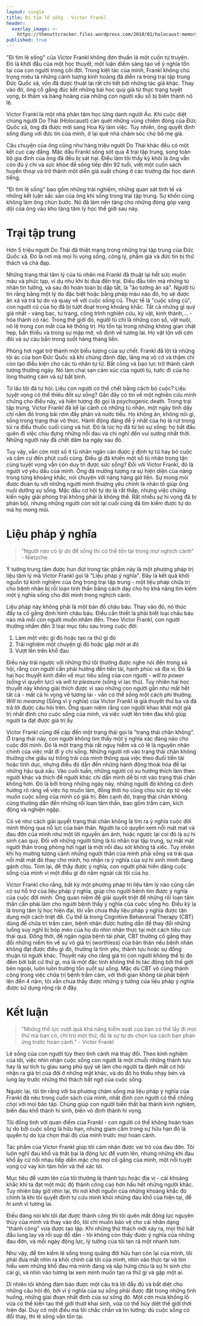 ```yaml
---
layout: single
title: Đi tìm lẽ sống - Victor Frankl
header:
  overlay_image: >-
    https://thenuttcracker.files.wordpress.com/2018/01/holocaust-memorial-in-berlin.jpg?w=1200
published: true
---
```


"Đi tìm lẽ sống" của Victor Frankl không đơn thuần là một cuốn tự truyện. Đó là khởi đầu của một học thuyết, một luận điểm sáng tạo về ý nghĩa tồn tại của con người trong cõi đời. Trong kiệt tác của mình, Frankl không chú trọng miêu tả những cảnh tượng kinh hoàng đã diễn ra trong trại tập trung Đức Quốc xã, vốn đã được thuật lại rất chi tiết bởi những tác giả khác. Thay vào đó, ông cố gắng đúc kết những bài học quý giá từ thực trạng tuyệt vọng, bi thảm và bàng hoàng của những con người xấu số bị biến thành nô lệ. 

Victor Frankl là một nhà phân tâm học lừng danh người Áo. Khi cuộc diệt chủng người Do Thái (Holocaust) càn quét những vùng chiếm đóng của Đức Quốc xã, ông đã được mời sang Hoa Kỳ làm việc. Tuy nhiên, ông quyết định sống đúng với đức tin của mình, ở lại quê nhà chăm sóc cho bố mẹ già.

Câu chuyện của ông cũng như hàng triệu người Do Thái khác đều có một kết cục cay đắng. Mặc dầu Frankl sống sót qua 4 trại tập trung, song toàn bộ gia đình của ông đã đều bị sát hại. Điều làm tôi thấy kỳ khôi là ông vẫn còn đủ ý chí và sức khỏe để sống tiếp đến 92 tuổi, viết một cuốn sách huyền thoại và trở thành một diễn giả xuất chúng ở các trường đại học danh tiếng. 

"Đi tìm lẽ sống" bao gồm những trải nghiệm, những quan sát tinh tế và những kết luận sắc sảo của ông khi sống trong trại tập trung. Sự khốn cùng không làm ông chùn bước. Nó đã làm nền tảng cho những đóng góp vang dội của ông vào kho tàng tâm lý học thế giới sau này.

# Trại tập trung 

Hơn 5 triệu người Do Thái đã thiệt mạng trong những trại tập trung của Đức Quốc xã. Đó là nơi mà mọi hi vọng sống, công lý, phẩm giá và đức tin bị thử thách và chà đạp. 

Những trạng thái tâm lý của tù nhân mà Frankl đã thuật lại hết sức muôn màu và phức tạp, ví dụ như khi bị đưa đến trại. Điều đầu tiên mà những tù nhân tin tưởng, và sau đó hoàn toàn bị dập tắt, là "ảo tưởng ân xá". Người tù tin rằng bằng một lý do đặc biệt hoặc bằng phép màu nào đó, họ sẽ được ân xá và trả tự do và quay về với cuộc sống cũ. Thực tế là "cuộc sống cũ", con người cũ của họ đã bị tướt đoạt trong khoảng khắc. Tất cả những gì quý giá nhất - vàng bạc, tư trang, công trình nghiên cứu, kỷ vật, kinh thánh,... - hóa thành cỏ rác. Trong thế giới đó, người tù chỉ là những con số, vật nuôi, nô lệ trong con mắt của kẻ thống trị. Họ tồn tại trong những không gian chật hẹp, bẩn thiểu và trong sự mập mờ, vô định về tương lai. Họ vật lộn với cơn đói và sự cáu bẩn trong suốt hàng tháng liền.

Phòng hơi ngạt trở thành một biểu tượng của sự chết. Frankl đã lột tả những tội ác của bọn Đức Quốc xã khi chúng đánh đập, lăng mạ vô cớ và thậm chí còn tạo điều kiện cho các tù nhân tự tử. Bất công và bạo lực trở thành cảnh tượng thường ngày. Nó làm chai sạn cảm xúc của người tù, tước đi của họ lòng thương cảm và sự bất bình. 

Từ lâu tôi đã tự hỏi: Liệu con người có thể chết bằng cách bỏ cuộc? Liệu tuyệt vọng có thể thiêu đốt sự sống? Gần đây có tin về một nghiên cứu minh chứng cho điều này, và hiện tượng đó gọi là psychogenic death. Trong trại tập trung, Victor Frankl đã kể lại cảnh có những tù nhân, một ngày tỉnh dậy chỉ nằm đó trong bãi rơm đầy phân và nước tiểu. Họ không ăn, không nói gì, sống trong trạng thái vô thức. Hành động đáng để ý nhất của họ là rút trong túi ra điếu thuốc cuối cùng và hút. Đó là lúc họ đã từ bỏ sự sống: họ bắt đầu quên đi việc chịu đựng những nỗi đau và chỉ nghĩ đến vui sướng nhất thời. Những người này đã chết dăm ba ngày sau đó. 

Tuy vậy, vẫn còn một số ít tù nhân ngăn cản được ý định tự tử hay bỏ cuộc và cầm cự đến phút cuối cùng. Điều gì đã khiến một số tù nhân trong tận cùng tuyệt vọng vẫn còn duy trì được sức sống? Đối với Victor Frankl, đó là người vợ yêu dấu của mình. Ông đã mường tượng ra sự hiện diện của nàng trong từng khoảng khắc, nói chuyện với nàng hàng giờ liền. Sự mong mỏi được đoàn tụ với những người mình thương yêu chính là nhân tố giúp ông nuôi dưỡng sự sống. Mặc dầu cơ hội tự do là rất thấp, nhưng việc chứng kiến ngày giải phóng trại không phải là không thể. Rất nhiều sự hi vọng đã bị phản bội, nhưng những người còn sót lại cuối cùng đã tìm kiếm được tự do mà họ mong mỏi. 

# Liệu pháp ý nghĩa 

> "Người nào có *lý do* để sống thì có thể tồn tại trong *mọi* nghịch cảnh" - Nietzche

Ý tưởng trung tâm được hun đút trong tác phẩm này là một phương pháp trị liệu tâm lý mà Victor Frankl gọi là "Liệu pháp ý nghĩa". Đây là kết quả khởi nguồn từ kinh nghiệm của ông trong trại tập trung - một liệu pháp chữa trị cho bệnh nhân bị rối loạn tinh thần bằng cách dạy cho họ khả năng tìm kiếm một ý nghĩa sống cho đời mình trong nghịch cảnh.

Liệu pháp này không phải là một bản đồ châu báu. Thay vào đó, nó thúc đẩy ta cố gắng định hình châu báu. Điều cần thiết là phải biết loại châu báu nào mà mỗi con người muốn nhắm đến. Theo Victor Frankl, con người thường nhắm đến 3 loại mục tiêu sau trong cuộc đời:

1. Làm một việc gì đó hoặc tạo ra thứ gì đó
2. Trải nghiệm một chuyện gì đó hoặc gặp một ai đó
3. Vượt lên trên khổ đau

Điều này trái ngược với những thứ tôi thường được nghe nói đến trong xã hội, rằng con người cần phải hướng đến tiền tài, hạnh phúc và địa vị. Đó là hai học thuyết kinh điển về mục tiêu sống của con người - *will to power* (sống vì quyền lực) và *will to pleasure* (sống vì lạc thú). Tuy nhiên hai học thuyết này không giải thích được vì sao những con người gần như mất hết tất cả - mất cả hi vọng về tương lai - vẫn có thể sống một cách phi thường. *Will to meaning* (Sống vì ý nghĩa) của Victor Frankl là giả thuyết thứ ba và đã trả lời được câu hỏi trên. Ông quan niệm rằng con người khao khát một giá trị nhất định cho cuộc sống của mình, và việc vượt lên trên đau khổ giúp người ta đạt được giá trị ấy. 

Victor Frankl cũng đề cập đến một trạng thái gọi là "trạng thái chân không". Ở trạng thái này, con người không tìm thấy một ý nghĩa xác đáng nào cho cuộc đời mình. Đó là một trạng thái rất nguy hiểm và có lẽ là nguyên nhân chính của việc mất đi ý chí sống. Những người rơi vào trạng thái chân không thường che giấu sự trống trải của mình thông qua việc theo đuổi tiền tài hoặc tình dục, nhưng điều đó dẫn đến những hành động thoái hóa để lại những hậu quả xấu. Vào cuối tuần, những người có xu hướng thích làm theo người khác và thích để người khác chỉ dẫn mình dễ bị rơi vào trạng thái chân không hơn. Đó là bởi trong những ngày này, những người đó không có định hướng rõ ràng về việc họ muốn làm, đồng thời họ cũng chịu sức ép từ việc muốn cuộc sống của mình có giá trị. Bên cạnh đó, trạng thái chân không cũng thường dẫn đến những rối loạn tâm thần, bao gồm trầm cảm, kích động và nghiện ngập. 

Có vẻ như cách giải quyết trạng thái chân không là tìm ra ý nghĩa cuộc đời mình thông qua nỗ lực của bản thân. Người ta có quyền xem nỗi mát mát và đau đớn của mình như một lời nguyền ám ảnh, hoặc ngược lại coi đó là sự hi sinh cao quý. Đối với những người từng là tù nhân trại tập trung, sự mất mát người thân trong phòng hơi ngạt là một nỗi đau xót không tả xiếc. Tuy nhiên khi họ mường tượng cảnh những người thân của mình phải sống và trải qua nổi mất mát đó thay cho mình, họ nhận ra ý nghĩa của sự hi sinh mình đang gánh chịu. Tóm lại, để thấy được ý nghĩa, con người phải hiến dâng cuộc sống của mình vì một điều gì đó nằm ngoài cái tôi của họ. 

Victor Frankl cho rằng, bất kỳ một phương pháp trị liệu tâm lý nào cũng cần có sự hỗ trợ của liệu pháp ý nghĩa, giúp cho người bệnh tìm được ý nghĩa của cuộc đời mình. Ông quan niệm để giải quyết triệt để những rối loạn tâm thần cần phải làm cho người bệnh thấy ý nghĩa của cuộc sống họ. Điều kỳ lạ là trong tâm lý học hiện đại, tôi vẫn chưa thấy liệu pháp ý nghĩa được tận dụng một cách triệt để. Cụ thể là trong Cognitive Behavorial Therapy (CBT) dùng  để chữa trị trầm cảm, bệnh nhân được hướng dẫn để thay đổi những luồng suy nghĩ bị bóp méo của họ do nhìn nhận thực tại một cách tiêu cực thái quá. Đồng thời, để ngăn ngừa bệnh tái phát, CBT thường cố gắng thay đổi những niềm tin về sự vô giá trị (worthless) của bản thân nếu bệnh nhân không đạt được điều gì đó, thường là tình yêu, thành tựu hoặc sự đồng thuận từ người khác. Thuyết này cho rằng giá trị con người không thể bị đo đếm bởi bất cứ thứ gì, mà là một đặc tính không thể bị tác động bởi thế giới bên ngoài, luôn luôn trường tồn suốt sự sống. Mặc dù CBT vô cùng thành công trong việc chữa trị bệnh trầm cảm, với thời gian không tái phát bệnh lên đến 4 năm, tôi vẫn chưa thấy được những ý tưởng của liệu pháp ý nghĩa được sử dụng rộng rãi ở đây. 

# Kết luận

> "Những thế lực vượt quá khả năng kiểm soát của bạn có thể lấy đi mọi thứ mà bạn có, chỉ trừ một thứ, đó là sự tự do chọn lựa cách bạn phản ứng trước hoàn cảnh." - Victor Frankl

Lẽ sống của con người tùy theo tình cảnh mà thay đổi. Theo kinh nghiệm của tôi, việc nhìn nhận cuộc sống con người là một chuỗi những thành tựu hay là sự tích tụ gìau sang phú quý sẽ làm cho người ta đánh mất cơ hội nhận ra giá trị của đời ở những mặt khác, và do đó họ thiếu nhạy bén và lung lay trước những thử thách bất ngờ của cuộc sống.

Ngược lại, tôi tin rằng với ba phương châm sống mà liệu pháp ý nghĩa của Frankl đã nêu trong cuốn sách của mình, nhất định con người có thể chống chọi với mọi bão táp. Chúng giúp con người biến thất bại thành kinh nghiệm, biến đau khổ thành hi sinh, biến vô định thành hi vọng.

Tôi đồng tình với quan điểm của Frankl - con người có thể không hoàn toàn tự do bởi cuộc sống là hữu hạn, nhưng giam cầm trong sự hữu hạn đó là quyền tự do lựa chọn thái độ của mình trước mọi hoàn cảnh.

Tác phẩm của Victor Frankl giúp tôi cảm nhận được vai trò của đau đớn. Tôi luôn nghĩ đau khổ và thất bại là động lực để vươn lên, nhưng những khi đau khổ ấy cứ nối nhau tiếp diễn mặc cho mọi cố gắng của mình, một nỗi tuyệt vọng cứ vay kín tâm hồn và thể xác tôi. 

Mục tiêu để vươn lên của tôi thường là thành tựu hoặc địa vị - cái khoảng khắc khi ta đạt một mức độ thành công cao hơn hầu hết những người khác. Tuy nhiên bây giờ nhìn lại, thì nơi khởi nguồn của những khoảng khắc đó chính là khi tôi quyết định tự cứu mình khỏi những đau khổ của hiện tại, để *hi sinh* vì tương lai.

Điều đáng nói khi tôi đạt được thành công thì tôi quên mất động lực nguyên thủy của mình và thay vào đó, tôi chỉ muốn bảo vệ cho cái nhân dạng "thành công" vừa được tạo lập. Khi những thử thách mới xảy ra, mọi thứ bắt đầu lung lay và rồi sụp đổ dần - tôi không còn thấy được ý nghĩa của những đau đớn, và mỗi ngày động lực, lý tưởng của tôi tan rã một nhanh hơn.

Như vậy, để tìm kiếm lẽ sống trong quãng đời hữu hạn còn lại của mình, tôi phải đưa mắt nhìn ra khỏi chính cái tôi của mình, nhìn vào thực tại và tìm hiểu xem những khổ đau mà mình đang và sắp hứng chịu là sự hi sinh cho cái gì, và nhìn vào tương lai xem mình muốn tạo ra thứ gì và gặp một ai.

Dĩ nhiên tôi không đảm bảo được một câu trả lời đầy đủ và bất diệt cho những câu hỏi đó, bởi vì ý nghĩa của sự sống phải được đặt trong những tình huống, những giai đoạn nhất định của sự sống đó. Một cơn mưa khổng lồ vừa có thể kiến tạo thế giới thưở khai sinh, vừa có thể hủy diệt thế giới thời hiện đại. Duy có một điều mà tôi chắc chắn và tin tưởng: dù cuộc sống có đổi thay, thì lẽ sống vẫn tồn tại.
